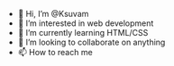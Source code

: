 - 👋 Hi, I’m @Ksuvam
- 👀 I’m interested in web development 
- 🌱 I’m currently learning HTML/CSS
- 💞️ I’m looking to collaborate on anything
- 📫 How to reach me 

<!---
Ksuvam/Ksuvam is a ✨ special ✨ repository because its `README.md` (this file) appears on your GitHub profile.
You can click the Preview link to take a look at your changes.
--->
